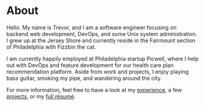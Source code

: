 # About

Hello. My name is Trevor, and I am a software engineer focusing on
backend web development, DevOps, and some Unix system
administration. I grew up at the Jersey Shore and currently reside in
the Fairmount section of Philadelphia with Fizzbin the cat.

I am currently happily employed at Philadelphia startup Picwell, where
I help out with DevOps and feature development for our health care
plan recommendation platform. Aside from work and projects, I enjoy
playing bass guitar, smoking my pipe, and wandering around the city.

For more information, feel free to have a look at my
[experience](/about/experience), a few [projects](/projects), or
my [full r&eacute;sum&eacute;](https://www.cs.drexel.edu/~tm/assets/files/resume.pdf).
